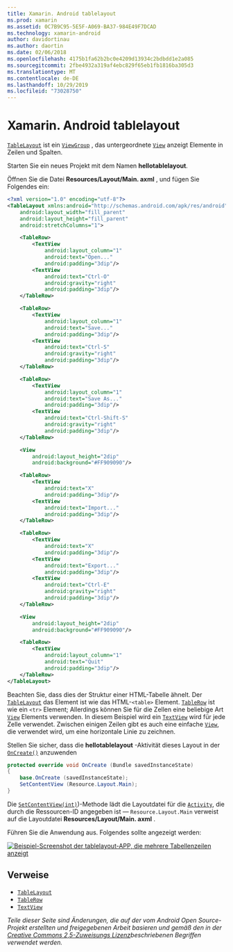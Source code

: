```yaml
---
title: Xamarin. Android tablelayout
ms.prod: xamarin
ms.assetid: 0C7B9C95-5E5F-A069-BA37-984E49F7DCAD
ms.technology: xamarin-android
author: davidortinau
ms.author: daortin
ms.date: 02/06/2018
ms.openlocfilehash: 4175b1fa62b2bc0e4209d13934c2bdbdd1e2a085
ms.sourcegitcommit: 2fbe4932a319af4ebc829f65eb1fb1816ba305d3
ms.translationtype: MT
ms.contentlocale: de-DE
ms.lasthandoff: 10/29/2019
ms.locfileid: "73028750"
---
```

# <a name="xamarinandroid-tablelayout"></a>Xamarin. Android tablelayout

[`TableLayout`](xref:Android.Widget.TableLayout) ist ein [`ViewGroup`](xref:Android.Views.ViewGroup)
, das untergeordnete [`View`](xref:Android.Views.View) anzeigt
Elemente in Zeilen und Spalten.

Starten Sie ein neues Projekt mit dem Namen **hellotablelayout**.

Öffnen Sie die Datei **Resources/Layout/Main. axml** , und fügen Sie Folgendes ein:

```xml
<?xml version="1.0" encoding="utf-8"?>
<TableLayout xmlns:android="http://schemas.android.com/apk/res/android"
    android:layout_width="fill_parent"
    android:layout_height="fill_parent"
    android:stretchColumns="1">

    <TableRow>
        <TextView
            android:layout_column="1"
            android:text="Open..."
            android:padding="3dip"/>
        <TextView
            android:text="Ctrl-O"
            android:gravity="right"
            android:padding="3dip"/>
    </TableRow>

    <TableRow>
        <TextView
            android:layout_column="1"
            android:text="Save..."
            android:padding="3dip"/>
        <TextView
            android:text="Ctrl-S"
            android:gravity="right"
            android:padding="3dip"/>
    </TableRow>

    <TableRow>
        <TextView
            android:layout_column="1"
            android:text="Save As..."
            android:padding="3dip"/>
        <TextView
            android:text="Ctrl-Shift-S"
            android:gravity="right"
            android:padding="3dip"/>
    </TableRow>

    <View
        android:layout_height="2dip"
        android:background="#FF909090"/>

    <TableRow>
        <TextView
            android:text="X"
            android:padding="3dip"/>
        <TextView
            android:text="Import..."
            android:padding="3dip"/>
    </TableRow>

    <TableRow>
        <TextView
            android:text="X"
            android:padding="3dip"/>
        <TextView
            android:text="Export..."
            android:padding="3dip"/>
        <TextView
            android:text="Ctrl-E"
            android:gravity="right"
            android:padding="3dip"/>
    </TableRow>

    <View
        android:layout_height="2dip"
        android:background="#FF909090"/>

    <TableRow>
        <TextView
            android:layout_column="1"
            android:text="Quit"
            android:padding="3dip"/>
    </TableRow>
</TableLayout>
```

Beachten Sie, dass dies der Struktur einer HTML-Tabelle ähnelt. Der [`TableLayout`](xref:Android.Widget.TableLayout)
das Element ist wie das HTML-`<table>` Element. [`TableRow`](xref:Android.Widget.TableRow)
ist wie ein `<tr>` Element; Allerdings können Sie für die Zellen eine beliebige Art [`View`](xref:Android.Views.View) Elements verwenden. In diesem Beispiel wird ein [`TextView`](xref:Android.Widget.TextView)
wird für jede Zelle verwendet. Zwischen einigen Zeilen gibt es auch eine einfache [`View`](xref:Android.Views.View), die verwendet wird, um eine horizontale Linie zu zeichnen.

Stellen Sie sicher, dass die **hellotablelayout** -Aktivität dieses Layout in der [`OnCreate()`](xref:Android.App.Activity.OnCreate*)
anzuwenden

```csharp
protected override void OnCreate (Bundle savedInstanceState)
{
    base.OnCreate (savedInstanceState);
    SetContentView (Resource.Layout.Main);
}
```

Die [`SetContentView(int)`](xref:Android.App.Activity.SetContentView*))-Methode lädt die Layoutdatei für die [`Activity`](xref:Android.App.Activity), die durch die Ressourcen-ID angegeben ist &mdash; `Resource.Layout.Main` verweist auf die Layoutdatei **Resources/Layout/Main. axml** .

Führen Sie die Anwendung aus. Folgendes sollte angezeigt werden:

[![Beispiel-Screenshot der tablelayout-APP, die mehrere Tabellenzeilen anzeigt](table-layout-images/helloviews3.png)](table-layout-images/helloviews3.png#lightbox)

## <a name="references"></a>Verweise

- [`TableLayout`](xref:Android.Widget.TableLayout)
- [`TableRow`](xref:Android.Widget.TableRow)
- [`TextView`](xref:Android.Widget.TextView)

_Teile dieser Seite sind Änderungen, die auf der vom Android Open Source-Projekt erstellten und freigegebenen Arbeit basieren und gemäß den in der [Creative Commons 2,5-Zuweisungs Lizenz](https://creativecommons.org/licenses/by/2.5/)beschriebenen Begriffen verwendet werden._
